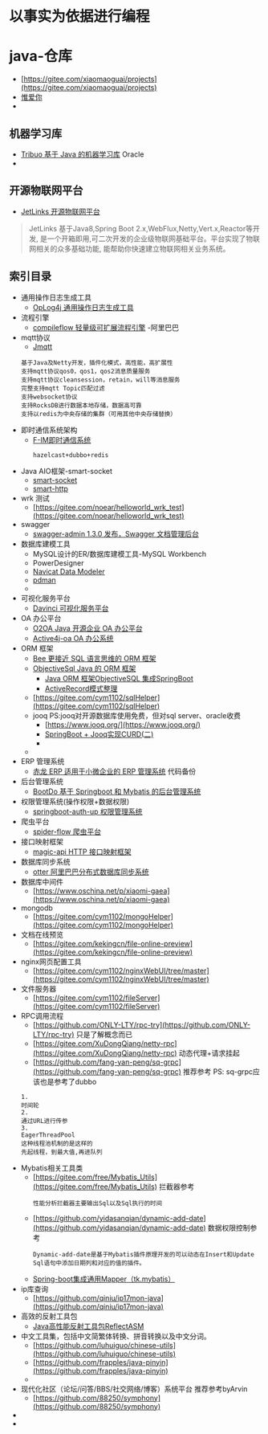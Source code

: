 # 以事实为依据进行编程
# java-仓库
- [https://gitee.com/xiaomaoguai/projects](https://gitee.com/xiaomaoguai/projects)
- [惟爱你](https://gitee.com/xiaomaoguai/projects)
- []()

## 机器学习库
- [Tribuo 基于 Java 的机器学习库](https://www.oschina.net/p/tribuo) Oracle
- []()

## 开源物联网平台
- [JetLinks 开源物联网平台](https://www.oschina.net/news/119055/jetlinks-1-5-release-released)
> JetLinks 基于Java8,Spring Boot 2.x,WebFlux,Netty,Vert.x,Reactor等开发, 是一个开箱即用,可二次开发的企业级物联网基础平台。平台实现了物联网相关的众多基础功能, 能帮助你快速建立物联网相关业务系统。


## 索引目录
- 通用操作日志生成工具
    - [OpLog4j 通用操作日志生成工具](https://www.oschina.net/p/oplog4j)
- 流程引擎
    - [compileflow 轻量级可扩展流程引擎](https://www.oschina.net/p/compileflow) -阿里巴巴
- mqtt协议
    - [Jmqtt](https://gitee.com/YanceSpring/jmqtt)
    ```
    基于Java及Netty开发，插件化模式，高性能，高扩展性
    支持mqtt协议qos0，qos1，qos2消息质量服务
    支持mqtt协议cleansession，retain，will等消息服务
    完整支持mqtt Topic匹配过滤
    支持websocket协议
    支持RocksDB进行数据本地存储，数据高可靠
    支持以redis为中央存储的集群（可用其他中央存储替换）
    ```
- 即时通信系统架构
    - [F-IM即时通信系统](https://gitee.com/YanceSpring/F-IM)
      ```
      hazelcast+dubbo+redis
      ```
- Java AIO框架-smart-socket
    - [smart-socket](https://gitee.com/smartboot/smart-socket)
    - [smart-http](https://gitee.com/smartboot/smart-http)
- wrk 测试
    - [https://gitee.com/noear/helloworld_wrk_test](https://gitee.com/noear/helloworld_wrk_test)
- swagger
    - [swagger-admin 1.3.0 发布，Swagger 文档管理后台](https://www.oschina.net/news/119049/swagger-admin-1-3-0-released)
- 数据库建模工具
    - MySQL设计的ER/数据库建模工具-MySQL Workbench 
    - PowerDesigner
    - [Navicat Data Modeler](https://www.navicat.com/en/products/navicat-data-modeler)
    - [pdman](https://gitee.com/robergroup/pdman)
    - 
- 可视化服务平台
    - [Davinci 可视化服务平台](https://www.oschina.net/p/davinci)
- OA 办公平台
    - [O2OA Java 开源企业 OA 办公平台](https://www.oschina.net/p/o2oa)
    - [Active4j-oa OA 办公系统](https://www.oschina.net/p/active4j-oa)
- ORM 框架
    - [Bee 更接近 SQL 语言思维的 ORM 框架](https://www.oschina.net/p/Bee)
    - [ObjectiveSql Java 的 ORM 框架](https://www.oschina.net/p/objectivesql)
        - [Java ORM 框架ObjectiveSQL 集成SpringBoot](https://my.oschina.net/u/4657953/blog/4661582)
        - [ActiveRecord模式整理](https://developer.aliyun.com/article/329742)
    - [https://gitee.com/cym1102/sqlHelper](https://gitee.com/cym1102/sqlHelper)
    - jooq
        PS:jooq对开源数据库使用免费，但对sql server、oracle收费
        - [https://www.jooq.org/](https://www.jooq.org/)
        - [SpringBoot + Jooq实现CURD(二)](https://blog.csdn.net/qq_39940674/article/details/93383177)
        - []()
    - 
- ERP 管理系统
    - [赤龙 ERP 适用于小微企业的 ERP 管理系统](https://www.oschina.net/p/redragon-erp) 代码备份
- 后台管理系统
    - [BootDo 基于 Springboot 和 Mybatis 的后台管理系统](https://www.oschina.net/p/bootdo)
- 权限管理系统(操作权限+数据权限)
    - [springboot-auth-up 权限管理系统](https://www.oschina.net/p/springboot-auth-up)
- 爬虫平台
    - [spider-flow 爬虫平台](https://www.oschina.net/p/spider-flow)
- 接口映射框架
    - [magic-api HTTP 接口映射框架](https://www.oschina.net/p/magic-api)
- 数据库同步系统
    - [otter 阿里巴巴分布式数据库同步系统](https://www.oschina.net/p/otter)
- 数据库中间件
    - [https://www.oschina.net/p/xiaomi-gaea](https://www.oschina.net/p/xiaomi-gaea)
- mongodb
    - [https://gitee.com/cym1102/mongoHelper](https://gitee.com/cym1102/mongoHelper)
- 文档在线预览
    - [https://gitee.com/kekingcn/file-online-preview](https://gitee.com/kekingcn/file-online-preview)
- nginx网页配置工具
    - [https://gitee.com/cym1102/nginxWebUI/tree/master](https://gitee.com/cym1102/nginxWebUI/tree/master)
- 文件服务器
    - [https://gitee.com/cym1102/fileServer](https://gitee.com/cym1102/fileServer)
- RPC调用流程
    - [https://github.com/ONLY-LTY/rpc-try](https://github.com/ONLY-LTY/rpc-try) 只是了解概念而已
    - [https://gitee.com/XuDongQiang/netty-rpc](https://gitee.com/XuDongQiang/netty-rpc) 动态代理+请求挂起
    - [https://github.com/fang-yan-peng/sq-grpc](https://github.com/fang-yan-peng/sq-grpc) 推荐参考
    PS: sq-grpc应该也是参考了dubbo
    ```
    1.
    时间轮
    2.
    通过URL进行传参
    3.
    EagerThreadPool
    这种线程池机制的是这样的
    先起线程，到最大值,再进队列
    ```
- Mybatis相关工具类
    - [https://gitee.com/free/Mybatis_Utils](https://gitee.com/free/Mybatis_Utils) 拦截器参考
      ```
      性能分析拦截器主要输出Sql以及Sql执行的时间
      ```
    - [https://github.com/yidasanqian/dynamic-add-date](https://github.com/yidasanqian/dynamic-add-date) 数据权限控制参考
       ```
      Dynamic-add-date是基于Mybatis插件原理开发的可以动态在Insert和Update Sql语句中添加日期列和对应的值的插件。
      ```
    - [Spring-boot集成通用Mapper（tk.mybatis）](https://www.jianshu.com/p/aae31a9becad)
- ip库查询
    - [https://github.com/qiniu/ip17mon-java](https://github.com/qiniu/ip17mon-java)
- 高效的反射工具包
    - [Java高性能反射工具包ReflectASM](https://www.cnblogs.com/juetoushan/p/7724793.html)
- 中文工具集，包括中文简繁体转换、拼音转换以及中文分词。
    - [https://github.com/luhuiguo/chinese-utils](https://github.com/luhuiguo/chinese-utils)
    - [https://github.com/frapples/java-pinyin](https://github.com/frapples/java-pinyin)
    - []()
- 现代化社区（论坛/问答/BBS/社交网络/博客）系统平台 推荐参考byArvin
    - [https://github.com/88250/symphony](https://github.com/88250/symphony)
- 
- 
